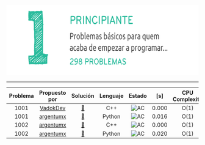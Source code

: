<p align="center">
  <img width="690" height="184" src="/misc/uri_principiante.png">
</p>

---

|Problema|Propuesto por|Solución|Lenguaje|Estado|[s]|CPU Complexity|Memory Complexity| Commentario|
|:----:|:----:|:----:|:----:|:----:|:----:|:----:|:----:|:----:| 
|1001| [VadokDev](https://github.com/VadokDev)|[🔗](/soluciones/URI/problemas/1001/1001_VadokDev.cpp)|C++|![AC](https://placehold.it/40/32CD32/FFFFFF?text=AC)|0.000|O(1)|O(1) |-|
|1001|[argentumx](https://github.com/argentumx)|[🔗](/soluciones/URI/problemas/principiante/1001/1001_argentumx.py)    |Python|![AC](https://placehold.it/40/32CD32/FFFFFF?text=AC)|0.016|O(1)|O(1)|-|
|1002|[argentumx](https://github.com/argentumx)|[🔗](/soluciones/URI/problemas/principiante/1001/1002_argentumx.cpp)|C++|![AC](https://placehold.it/40/32CD32/FFFFFF?text=AC)|0.000|O(1)|O(1)|-|
|1002|[argentumx](https://github.com/argentumx)|[🔗](/soluciones/URI/problemas/principiante/1001/1002_argentumx.py)    |Python|![AC](https://placehold.it/40/32CD32/FFFFFF?text=AC)|0.020|O(1)|O(1)|-|

